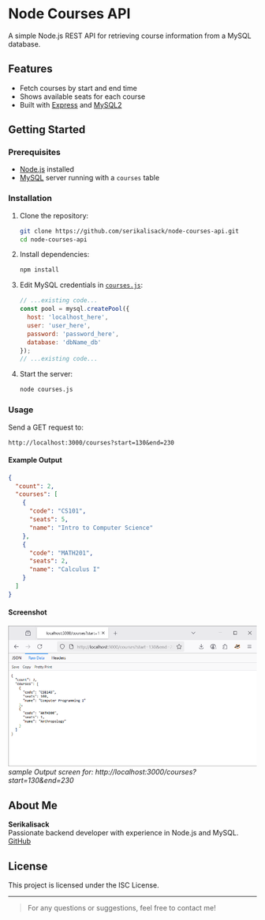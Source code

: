 # Node Courses API

A simple Node.js REST API for retrieving course information from a MySQL database.

## Features

- Fetch courses by start and end time
- Shows available seats for each course
- Built with [Express](https://expressjs.com/) and [MySQL2](https://www.npmjs.com/package/mysql2)

## Getting Started

### Prerequisites

- [Node.js](https://nodejs.org/) installed
- [MySQL](https://www.mysql.com/) server running with a `courses` table

### Installation

1. Clone the repository:

    ```sh
    git clone https://github.com/serikalisack/node-courses-api.git
    cd node-courses-api
    ```

2. Install dependencies:

    ```sh
    npm install
    ```

3. Edit MySQL credentials in [`courses.js`](d:/test/courses.js):

    ```js
    // ...existing code...
    const pool = mysql.createPool({
      host: 'localhost_here',
      user: 'user_here',
      password: 'password_here',
      database: 'dbName_db'
    });
    // ...existing code...
    ```

4. Start the server:

    ```sh
    node courses.js
    ```

### Usage

Send a GET request to:

```
http://localhost:3000/courses?start=130&end=230
```

#### Example Output

```json
{
  "count": 2,
  "courses": [
    {
      "code": "CS101",
      "seats": 5,
      "name": "Intro to Computer Science"
    },
    {
      "code": "MATH201",
      "seats": 2,
      "name": "Calculus I"
    }
  ]
}
```

#### Screenshot

![API Output Example](screenshot/output.png)
*sample Output screen for: http://localhost:3000/courses?start=130&end=230*

## About Me

**Serikalisack**  
Passionate backend developer with experience in Node.js and MySQL.  
[GitHub](https://github.com/serikalisack)  

## License

This project is licensed under the ISC License.

---

> For any questions or suggestions, feel free to contact me!